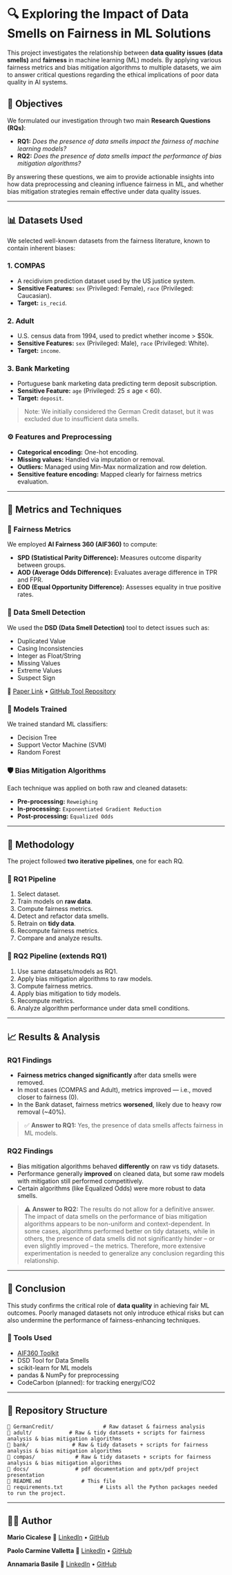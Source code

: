 # 🔍 Exploring the Impact of Data Smells on Fairness in ML Solutions

This project investigates the relationship between **data quality issues (data smells)** and **fairness** in machine learning (ML) models. By applying various fairness metrics and bias mitigation algorithms to multiple datasets, we aim to answer critical questions regarding the ethical implications of poor data quality in AI systems.

## 🎯 Objectives

We formulated our investigation through two main **Research Questions (RQs)**:

- **RQ1:** *Does the presence of data smells impact the fairness of machine learning models?*
- **RQ2:** *Does the presence of data smells impact the performance of bias mitigation algorithms?*

By answering these questions, we aim to provide actionable insights into how data preprocessing and cleaning influence fairness in ML, and whether bias mitigation strategies remain effective under data quality issues.

---

## 📊 Datasets Used

We selected well-known datasets from the fairness literature, known to contain inherent biases:

### 1. **COMPAS**
- A recidivism prediction dataset used by the US justice system.
- **Sensitive Features:** `sex` (Privileged: Female), `race` (Privileged: Caucasian).
- **Target:** `is_recid`.

### 2. **Adult**
- U.S. census data from 1994, used to predict whether income > $50k.
- **Sensitive Features:** `sex` (Privileged: Male), `race` (Privileged: White).
- **Target:** `income`.

### 3. **Bank Marketing**
- Portuguese bank marketing data predicting term deposit subscription.
- **Sensitive Feature:** `age` (Privileged: 25 ≤ age < 60).
- **Target:** `deposit`.

> Note: We initially considered the German Credit dataset, but it was excluded due to insufficient data smells.

### ⚙️ Features and Preprocessing

- **Categorical encoding:** One-hot encoding.
- **Missing values:** Handled via imputation or removal.
- **Outliers:** Managed using Min-Max normalization and row deletion.
- **Sensitive feature encoding:** Mapped clearly for fairness metrics evaluation.

---

## 📏 Metrics and Techniques

### 🧪 Fairness Metrics
We employed **AI Fairness 360 (AIF360)** to compute:

- **SPD (Statistical Parity Difference):** Measures outcome disparity between groups.
- **AOD (Average Odds Difference):** Evaluates average difference in TPR and FPR.
- **EOD (Equal Opportunity Difference):** Assesses equality in true positive rates.

### 🧼 Data Smell Detection
We used the **DSD (Data Smell Detection)** tool to detect issues such as:

- Duplicated Value
- Casing Inconsistencies
- Integer as Float/String
- Missing Values
- Extreme Values
- Suspect Sign

🔗 [Paper Link](https://ieeexplore.ieee.org/document/9796422) • [GitHub Tool Repository](https://github.com/mkerschbaumer/rb-data-smell-detection)
### 🧠 Models Trained
We trained standard ML classifiers:

- Decision Tree
- Support Vector Machine (SVM)
- Random Forest

### 🛡️ Bias Mitigation Algorithms
Each technique was applied on both raw and cleaned datasets:

- **Pre-processing:** `Reweighing`
- **In-processing:** `Exponentiated Gradient Reduction`
- **Post-processing:** `Equalized Odds`

---

## 🧭 Methodology

The project followed **two iterative pipelines**, one for each RQ.

### 🔁 RQ1 Pipeline
1. Select dataset.
2. Train models on **raw data**.
3. Compute fairness metrics.
4. Detect and refactor data smells.
5. Retrain on **tidy data**.
6. Recompute fairness metrics.
7. Compare and analyze results.

### 🔁 RQ2 Pipeline (extends RQ1)
1. Use same datasets/models as RQ1.
2. Apply bias mitigation algorithms to raw models.
3. Compute fairness metrics.
4. Apply bias mitigation to tidy models.
5. Recompute metrics.
6. Analyze algorithm performance under data smell conditions.

---

## 📈 Results & Analysis

### RQ1 Findings
- **Fairness metrics changed significantly** after data smells were removed.
- In most cases (COMPAS and Adult), metrics improved — i.e., moved closer to fairness (0).
- In the Bank dataset, fairness metrics **worsened**, likely due to heavy row removal (~40%).

> ✅ **Answer to RQ1:** Yes, the presence of data smells affects fairness in ML models.

### RQ2 Findings
- Bias mitigation algorithms behaved **differently** on raw vs tidy datasets.
- Performance generally **improved** on cleaned data, but some raw models with mitigation still performed competitively.
- Certain algorithms (like Equalized Odds) were more robust to data smells.

> ⚠️ **Answer to RQ2:** The results do not allow for a definitive answer. The impact of data smells on the performance of bias mitigation algorithms appears to be non-uniform and context-dependent. In some cases, algorithms performed better on tidy datasets, while in others, the presence of data smells did not significantly hinder – or even slightly improved – the metrics. Therefore, more extensive experimentation is needed to generalize any conclusion regarding this relationship.

---

## 🏁 Conclusion

This study confirms the critical role of **data quality** in achieving fair ML outcomes. Poorly managed datasets not only introduce ethical risks but can also undermine the performance of fairness-enhancing techniques.

### 🧰 Tools Used
- [AIF360 Toolkit](https://aif360.mybluemix.net/)
- DSD Tool for Data Smells
- scikit-learn for ML models
- pandas & NumPy for preprocessing
- CodeCarbon (planned): for tracking energy/CO2

---

## 📂 Repository Structure

```plaintext
📁 GermanCredit/                # Raw dataset & fairness analysis
📁 adult/            # Raw & tidy datasets + scripts for fairness analysis & bias mitigation algorithms
📁 bank/              # Raw & tidy datasets + scripts for fairness analysis & bias mitigation algorithms
📁 compas/             # Raw & tidy datasets + scripts for fairness analysis & bias mitigation algorithms
📁 docs/               # pdf documentation and pptx/pdf project presentation
📄 README.md             # This file
📄 requirements.txt            # Lists all the Python packages needed to run the project.
```
---
## 👨‍💻 Author

**Mario Cicalese**
🔗 [LinkedIn](http://www.linkedin.com/in/mario-cicalese-5b26a5283) • [GitHub](https://github.com/MarioCicalese)

**Paolo Carmine Valletta**
🔗 [LinkedIn](https://www.linkedin.com/in/paolo-carmine-valletta-4b1415279/) • [GitHub](https://github.com/PaoloCarmine1201)

**Annamaria Basile**
🔗 [LinkedIn](https://www.linkedin.com/in/annamaria-basile-2b360924a/) • [GitHub](https://github.com/Annamariabasile)
